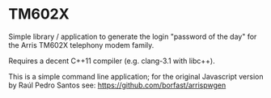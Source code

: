 TM602X
======

Simple library / application to generate the login "password of the day" for the Arris TM602X telephony modem family.


Requires a decent C++11 compiler (e.g. clang-3.1 with libc++).


This is a simple command line application; for the original Javascript version by Raúl Pedro Santos see:
https://github.com/borfast/arrispwgen

